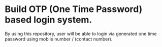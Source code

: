 # Build OTP (One Time Password) based login system.
By using this repository, user will be able to login via generated one time password using mobile number / (contact number).
